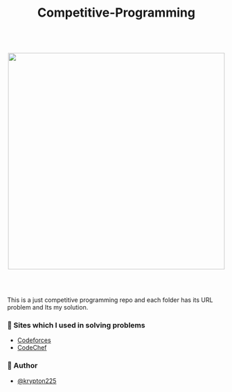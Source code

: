 # <p align="center">Competitive-Programming</p>

<br><br>

<div style="margin: 12px auto; text-align: center" align="center">
    <img src="https://user-images.githubusercontent.com/73050798/163719833-369ba881-4c77-403b-92b9-ac4bd0736bcb.png" width="500px">
</div>

<br><br>

This is a just competitive programming repo and each folder has its URL problem and Its my solution.

### 🔗 Sites which I used in solving problems

- [Codeforces](https://codeforces.com/)
- [CodeChef](https://www.codechef.com/)


### 🔗 Author
- [@krypton225](https://www.github.com/krypton225)
